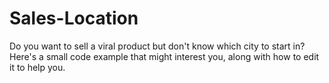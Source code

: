 # Sales-Location
Do you want to sell a viral product but don't know which city to start in? Here's a small code example that might interest you, along with how to edit it to help you.
